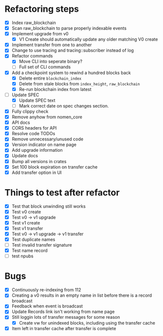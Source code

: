 # Refactoring steps

- [x] Index raw_blockchain
- [x] Scan raw_blockchain to parse properly indexable events
- [x] Implement upgrade from v0
  - [x] V1 Create should automatically update any older matching V0 create
- [x] Implement transfer from one to another
- [x] Change to use tracing and tracing::subscriber instead of log
- [x] Refactor commands
  - [x] Move CLI into seperate binary?
  - [ ] Full set of CLI commands
- [x] Add a checkpoint system to rewind a hundred blocks back
  - [x] Delete entire `blockchain_index`
  - [x] Delete from stale blocks from `index_height`, `raw_blockchain`
  - [x] Re-run blockchain index from latest
- [ ] Update SPEC
  - [x] Update SPEC text
  - [ ] Mark correct date on spec changes section.
- [x] Fully clippy check
- [x] Remove anyhow from nomen_core
- [x] API docs
- [x] CORS headers for API
- [x] Resolve code TODOs
- [x] Remove unnecessary/unused code
- [x] Version indicator on name page
- [x] Add upgrade information
- [x] Update docs
- [x] Bump all versions in crates
- [x] Set 100 block expiration on transfer cache
- [x] Add transfer option in UI

# Things to test after refactor

- [x] Test that block unwinding still works
- [x] Test v0 create
- [x] Test v0 -> v1 upgrade
- [x] Test v1 create
- [x] Test v1 transfer
- [x] Test v0 -> v1 upgrade -> v1 transfer
- [x] Test duplicate names
- [ ] Test invalid transfer signature
- [x] Test name record
- [ ] test npubs

# Bugs

- [x] Continuously re-indexing from 112
- [x] Creating a v0 results in an empty name in list before there is a record broadcast
- [x] Feedback when event is broadcast
- [x] Update Records link isn't working from name page
- [x] Still loggin lots of transfer messages for some reason
  - [x] Create vw for unindexed blocks, including using the transfer cache
- [x] Item left in transfer cache after transfer is complete